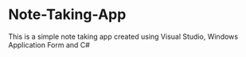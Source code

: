 # Note-Taking-App
This is a simple note taking app created using Visual Studio, Windows Application Form and C#
